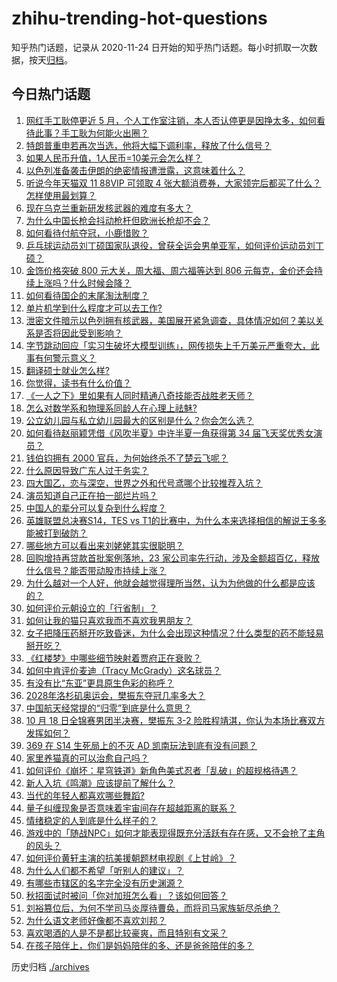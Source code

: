 # zhihu-trending-hot-questions

知乎热门话题，记录从 2020-11-24
日开始的知乎热门话题。每小时抓取一次数据，按天[归档](./archives)。

## 今日热门话题

<!-- BEGIN -->
<!-- 最后更新时间 Tue Oct 22 2024 07:00:52 GMT+0800 (China Standard Time) -->

1. [网红手工耿停更近 5 月，个人工作室注销，本人否认停更是因挣太多，如何看待此事？手工耿为何能火出圈？](https://www.zhihu.com/question/1459434772)
1. [特朗普重申若再次当选，他将大幅下调利率，释放了什么信号？](https://www.zhihu.com/question/1553416540)
1. [如果人民币升值，1人民币=10美元会怎么样？](https://www.zhihu.com/question/665438649)
1. [以色列准备袭击伊朗的绝密情报遭泄露，这意味着什么？](https://www.zhihu.com/question/1502168735)
1. [听说今年天猫双 11 88VIP 可领取 4 张大额消费券，大家领完后都买了什么？怎样使用最划算？](https://www.zhihu.com/question/1170744447)
1. [现在乌克兰重新研发核武器的难度有多大？](https://www.zhihu.com/question/682114798)
1. [为什么中国长枪会抖动枪杆但欧洲长枪却不会？](https://www.zhihu.com/question/1465927826)
1. [如何看待付航夺冠，小鹿惜败？](https://www.zhihu.com/question/1472890884)
1. [乒乓球运动员刘丁硕国家队退役，曾获全运会男单亚军，如何评价运动员刘丁硕？](https://www.zhihu.com/question/1611860059)
1. [金饰价格突破 800 元大关，周大福、周六福等达到 806 元每克，金价还会持续上涨吗？什么时候会降？](https://www.zhihu.com/question/1360917741)
1. [如何看待国企的末尾淘汰制度？](https://www.zhihu.com/question/692038920)
1. [单片机学到什么程度才可以去工作?](https://www.zhihu.com/question/639955150)
1. [泄密文件暗示以色列拥有核武器，美国展开紧急调查，具体情况如何？美以关系是否将因此受到影响？](https://www.zhihu.com/question/1543405716)
1. [字节跳动回应「实习生破坏大模型训练」，网传损失上千万美元严重夸大，此事有何警示意义？](https://www.zhihu.com/question/1369530836)
1. [翻译硕士就业怎么样?](https://www.zhihu.com/question/504661441)
1. [你觉得，读书有什么价值？](https://www.zhihu.com/question/1344545143)
1. [《一人之下》里如果有人同时精通八奇技能否战胜老天师？](https://www.zhihu.com/question/580824561)
1. [怎么对数学系和物理系同龄人在心理上祛魅?](https://www.zhihu.com/question/906578810)
1. [公立幼儿园与私立幼儿园最大的区别是什么？你会怎么选？](https://www.zhihu.com/question/657497729)
1. [如何看待赵丽颖凭借《风吹半夏》中许半夏一角获得第 34 届飞天奖优秀女演员？](https://www.zhihu.com/question/667801546)
1. [钱伯钧拥有 2000 官兵，为何始终杀不了楚云飞呢？](https://www.zhihu.com/question/496822793)
1. [什么原因导致广东人过于务实？](https://www.zhihu.com/question/807244692)
1. [四大国乙，恋与深空，世界之外和代号鸢哪个比较推荐入坑？](https://www.zhihu.com/question/796091025)
1. [演员知道自己正在拍一部烂片吗？](https://www.zhihu.com/question/667483220)
1. [中国人的辈分可以复杂到什么程度？](https://www.zhihu.com/question/267187231)
1. [英雄联盟总决赛S14，TES vs T1的比赛中，为什么本来选择相信的解说王多多能被打到破防？](https://www.zhihu.com/question/1482073437)
1. [哪些地方可以看出来刘姥姥其实很聪明？](https://www.zhihu.com/question/661067702)
1. [回购增持再贷款首批案例落地，23 家公司率先行动，涉及金额超百亿，释放什么信号？能否带动股市持续上涨？](https://www.zhihu.com/question/1496288135)
1. [为什么越对一个人好，他就会越觉得理所当然，认为为他做的什么都是应该的？](https://www.zhihu.com/question/344695283)
1. [如何评价元朝设立的「行省制」？](https://www.zhihu.com/question/56574188)
1. [如何让我的猫只喜欢我而不喜欢我男朋友？](https://www.zhihu.com/question/667976529)
1. [女子把降压药掰开吃致昏迷，为什么会出现这种情况？什么类型的药不能轻易掰开吃？](https://www.zhihu.com/question/1497941420)
1. [《红楼梦》中哪些细节映射着贾府正在衰败？](https://www.zhihu.com/question/661060366)
1. [如何中肯评价麦迪（Tracy McGrady）这名球员？](https://www.zhihu.com/question/393965086)
1. [有没有比“东亚”更具原生色彩的称呼？](https://www.zhihu.com/question/972753098)
1. [2028年洛杉矶奥运会，樊振东夺冠几率多大？](https://www.zhihu.com/question/1549447657)
1. [中国航天经常提的“归零”到底是什么意思？](https://www.zhihu.com/question/511951496)
1. [10 月 18 日全锦赛男团半决赛，樊振东 3-2 险胜程靖淇，你认为本场比赛双方发挥如何？](https://www.zhihu.com/question/1285583131)
1. [369 在 S14 生死局上的不灭 AD 凯南玩法到底有没有问题？](https://www.zhihu.com/question/1556562590)
1. [家里养猫真的可以治愈自己吗？](https://www.zhihu.com/question/705189922)
1. [如何评价《崩坏：星穹铁道》新角色美式忍者「乱破」的超规格待遇？](https://www.zhihu.com/question/1563812662)
1. [新人入坑《鸣潮》应该提前了解什么？](https://www.zhihu.com/question/662160795)
1. [当代的年轻人都喜欢哪些舞蹈?](https://www.zhihu.com/question/1478506617)
1. [量子纠缠现象是否意味着宇宙间存在超越距离的联系？](https://www.zhihu.com/question/1243467336)
1. [情绪稳定的人到底是什么样子的？](https://www.zhihu.com/question/617541493)
1. [游戏中的「随战NPC」如何才能表现得既充分活跃有存在感，又不会抢了主角的风头？](https://www.zhihu.com/question/1558924350)
1. [如何评价黄轩主演的抗美援朝题材电视剧《上甘岭》？](https://www.zhihu.com/question/870273797)
1. [为什么人们都不希望「听别人的建议」？](https://www.zhihu.com/question/812621218)
1. [有哪些市辖区的名字完全没有历史渊源？](https://www.zhihu.com/question/1266220209)
1. [秋招面试时被问「你对加班怎么看」？该如何回答？](https://www.zhihu.com/question/1312171537)
1. [刘裕篡位后，为何不学司马炎厚待曹奂，而将司马家族斩尽杀绝？](https://www.zhihu.com/question/435385842)
1. [为什么语文老师好像都不喜欢刘邦？](https://www.zhihu.com/question/344016230)
1. [喜欢喝酒的人是不是都比较豪爽，而且特别有文采？](https://www.zhihu.com/question/1513531267)
1. [在孩子陪伴上，你们是妈妈陪伴的多、还是爸爸陪伴的多？](https://www.zhihu.com/question/1510418444)

<!-- END -->

历史归档 [./archives](./archives)
